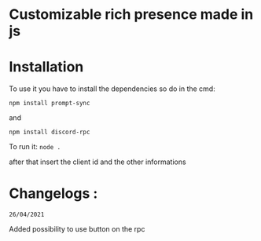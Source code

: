 # Customizable rich presence made in js

# **Installation**
To use it you have to install the dependencies so do in the cmd: 

`npm install prompt-sync`

and

`npm install discord-rpc`

To run it:
`node .`

after that insert the client id and the other informations


# Changelogs :
`26/04/2021`

Added possibility to use button on the rpc

